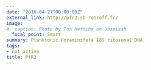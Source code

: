 ```yaml
---
date: "2016-04-27T00:00:00Z"
external_link: http://pfr2.sb-roscoff.fr/
image:
#  caption: Photo by Toa Heftiba on Unsplash
  focal_point: Smart
summary: Planktonic Foraminifera 18S ribosomal DNA.
tags:
- not_active
title: PfR2
---
```

